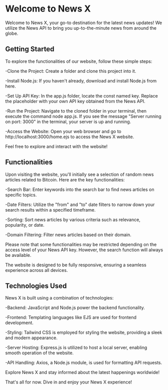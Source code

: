 
# Welcome to News X

Welcome to News X, your go-to destination for the latest news updates! We utilize the News API to bring you up-to-the-minute news from around the globe.

## Getting Started

To explore the functionalities of our website, follow these simple steps:

-Clone the Project: Create a folder and clone this project into it.

-Install Node.js: If you haven't already, download and install Node.js from here.

-Set Up API Key: In the app.js folder, locate the const named key. Replace the placeholder with your own API key obtained from the News API.

-Run the Project: Navigate to the cloned folder in your terminal, then execute the command node app.js. If you see the message "Server running on port: 3000" in the terminal, your server is up and running.

-Access the Website: Open your web browser and go to http://localhost:3000/home.ejs to access the News X website.

Feel free to explore and interact with the website!

## Functionalities
Upon visiting the website, you'll initially see a selection of random news articles related to Bitcoin. Here are the key functionalities:

-Search Bar: Enter keywords into the search bar to find news articles on specific topics.

-Date Filters: Utilize the "from" and "to" date filters to narrow down your search results within a specified timeframe.

-Sorting: Sort news articles by various criteria such as relevance, popularity, or date.

-Domain Filtering: Filter news articles based on their domain.

Please note that some functionalities may be restricted depending on the access level of your News API key. However, the search function will always be available.

The website is designed to be fully responsive, ensuring a seamless experience across all devices.

## Technologies Used
News X is built using a combination of technologies:

-Backend: JavaScript and Node.js power the backend functionality.

-Frontend: Templating languages like EJS are used for frontend development.

-Styling: Tailwind CSS is employed for styling the website, providing a sleek and modern appearance.

-Server Hosting: Express.js is utilized to host a local server, enabling smooth operation of the website.

-API Handling: Axios, a Node.js module, is used for formatting API requests.

Explore News X and stay informed about the latest happenings worldwide!

That's all for now. Dive in and enjoy your News X experience!

